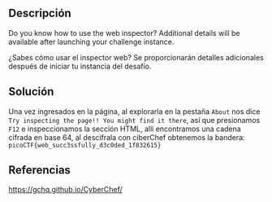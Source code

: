 ## Descripción
Do you know how to use the web inspector? Additional details will be available after launching your challenge instance.

¿Sabes cómo usar el inspector web? Se proporcionarán detalles adicionales después de iniciar tu instancia del desafío.
## Solución
Una vez ingresados en la página, al explorarla en la pestaña `About` nos dice `Try inspecting the page!! You might find it there`, así que presionamos `F12` e inspeccionamos la sección HTML, allí encontramos una cadena cifrada en base 64, al descífrala con ciberChef obtenemos la bandera: `picoCTF{web_succ3ssfully_d3c0ded_1f832615}`
## Referencias
https://gchq.github.io/CyberChef/